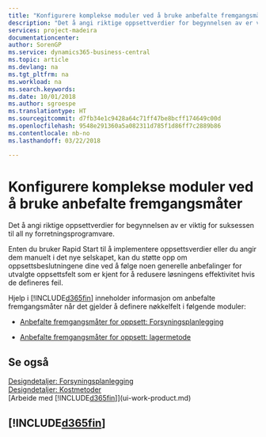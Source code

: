 ```yaml
---
title: "Konfigurere komplekse moduler ved å bruke anbefalte fremgangsmåter | Microsoft-dokumentasjon"
description: "Det å angi riktige oppsettverdier for begynnelsen av er viktig for suksessen til all ny forretningsprogramvare."
services: project-madeira
documentationcenter: 
author: SorenGP
ms.service: dynamics365-business-central
ms.topic: article
ms.devlang: na
ms.tgt_pltfrm: na
ms.workload: na
ms.search.keywords: 
ms.date: 10/01/2018
ms.author: sgroespe
ms.translationtype: HT
ms.sourcegitcommit: d7fb34e1c9428a64c71ff47be8bcff174649c00d
ms.openlocfilehash: 9548e291360a5a082311d785f1d86ff7c2889b86
ms.contentlocale: nb-no
ms.lasthandoff: 03/22/2018

---
```

# <a name="set-up-complex-application-areas-using-best-practices"></a>Konfigurere komplekse moduler ved å bruke anbefalte fremgangsmåter
Det å angi riktige oppsettverdier for begynnelsen av er viktig for suksessen til all ny forretningsprogramvare.  

 Enten du bruker Rapid Start til å implementere oppsettsverdier eller du angir dem manuelt i det nye selskapet, kan du støtte opp om oppsettsbeslutningene dine ved å følge noen generelle anbefalinger for utvalgte oppsettsfelt som er kjent for å redusere løsningens effektivitet hvis de defineres feil.  

 Hjelp i [!INCLUDE[d365fin](includes/d365fin_md.md)] inneholder informasjon om anbefalte fremgangsmåter når det gjelder å definere nøkkelfelt i følgende moduler:  

-   [Anbefalte fremgangsmåter for oppsett: Forsyningsplanlegging](setup-best-practices-supply-planning.md)  

-   [Anbefalte fremgangsmåter for oppsett: lagermetode](setup-best-practices-costing-method.md)  

## <a name="see-also"></a>Se også  
[Designdetaljer: Forsyningsplanlegging](design-details-supply-planning.md)   
[Designdetaljer: Kostmetoder](design-details-costing-methods.md)  
[Arbeide med [!INCLUDE[d365fin](includes/d365fin_md.md)]](ui-work-product.md)

## [!INCLUDE[d365fin](includes/free_trial_md.md)]  
 


